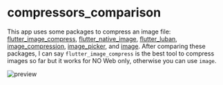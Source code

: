 # compressors_comparison

This app uses some packages to compress an image file: [flutter_image_compress](https://pub.dev/packages/flutter_image_compress), [flutter_native_image](https://pub.dev/packages/flutter_native_image), [flutter_luban](https://pub.dev/packages/flutter_luban), [image_compression](https://pub.dev/packages/image_compression), [image_picker](https://pub.dev/packages/image_picker), and [image](https://pub.dev/packages/image). After comparing these packages, I can say `flutter_image_compress` is the best tool to compress images so far but it works for NO Web only, otherwise you can use `image`.

![preview](video.gif)